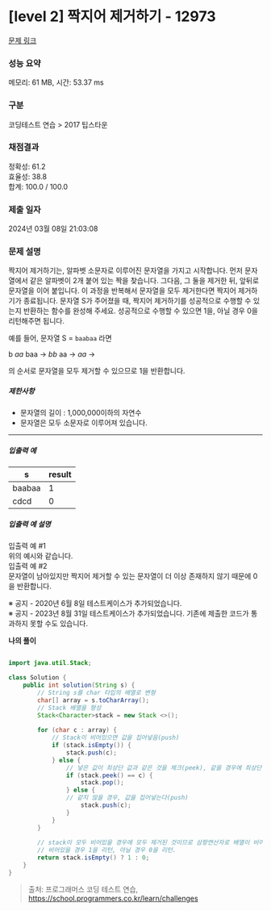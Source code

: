# [level 2] 짝지어 제거하기 - 12973 

[문제 링크](https://school.programmers.co.kr/learn/courses/30/lessons/12973) 

### 성능 요약

메모리: 61 MB, 시간: 53.37 ms

### 구분

코딩테스트 연습 > 2017 팁스타운

### 채점결과

정확성: 61.2<br/>효율성: 38.8<br/>합계: 100.0 / 100.0

### 제출 일자

2024년 03월 08일 21:03:08

### 문제 설명

<p>짝지어 제거하기는, 알파벳 소문자로 이루어진 문자열을 가지고 시작합니다. 먼저 문자열에서 같은 알파벳이 2개 붙어 있는 짝을 찾습니다. 그다음, 그 둘을 제거한 뒤, 앞뒤로 문자열을 이어 붙입니다. 이 과정을 반복해서 문자열을 모두 제거한다면 짝지어 제거하기가 종료됩니다. 문자열 S가 주어졌을 때, 짝지어 제거하기를 성공적으로 수행할 수 있는지 반환하는 함수를 완성해 주세요. 성공적으로 수행할 수 있으면 1을, 아닐 경우 0을 리턴해주면 됩니다.</p>

<p>예를 들어, 문자열 S = <code>baabaa</code> 라면</p>

<p>b <em>aa</em> baa → <em>bb</em> aa → <em>aa</em> →</p>

<p>의 순서로 문자열을 모두 제거할 수 있으므로 1을 반환합니다.</p>

<h5>제한사항</h5>

<ul>
<li>문자열의 길이 : 1,000,000이하의 자연수</li>
<li>문자열은 모두 소문자로 이루어져 있습니다.</li>
</ul>

<hr>

<h5>입출력 예</h5>
<table class="table">
        <thead><tr>
<th>s</th>
<th>result</th>
</tr>
</thead>
        <tbody><tr>
<td>baabaa</td>
<td>1</td>
</tr>
<tr>
<td>cdcd</td>
<td>0</td>
</tr>
</tbody>
      </table>
<h5>입출력 예 설명</h5>

<p>입출력 예 #1<br>
위의 예시와 같습니다.<br>
입출력 예 #2<br>
문자열이 남아있지만 짝지어 제거할 수 있는 문자열이 더 이상 존재하지 않기 때문에 0을 반환합니다.</p>

<p>※ 공지 - 2020년 6월 8일 테스트케이스가 추가되었습니다.<br>
※ 공지 - 2023년 8월 31일 테스트케이스가 추가되었습니다. 기존에 제출한 코드가 통과하지 못할 수도 있습니다.</p>

**나의 풀이**

```java

import java.util.Stack;

class Solution {
    public int solution(String s) {
        // String s를 char 타입의 배열로 변형
        char[] array = s.toCharArray();
        // Stack 배열을 형성
		Stack<Character>stack = new Stack <>();
        
        for (char c : array) {
            // Stack이 비어있으면 값을 집어넣음(push)
			if (stack.isEmpty()) {
				stack.push(c);
			} else {
                // 넣은 값이 최상단 값과 같은 것을 체크(peek), 같을 경우에 최상단 값을 제거(pop)
				if (stack.peek() == c) {
					stack.pop();
				} else {
                // 같지 않을 경우, 값을 집어넣는다(push)
					stack.push(c);
				}
			}
		}
        
        // stack이 모두 비어있을 경우에 모두 제거된 것이므로 삼항연산자로 배열이 비어있는지 체크
        // 비어있을 경우 1을 리턴, 아닐 경우 0을 리턴.
        return stack.isEmpty() ? 1 : 0; 
    }
}

```


> 출처: 프로그래머스 코딩 테스트 연습, https://school.programmers.co.kr/learn/challenges
